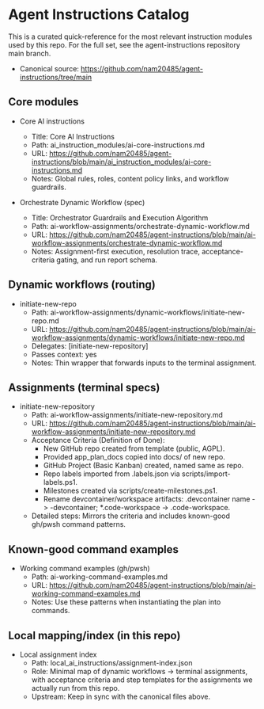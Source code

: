 # Agent Instructions Catalog

This is a curated quick-reference for the most relevant instruction modules used by this repo. For the full set, see the agent-instructions repository main branch.

- Canonical source: https://github.com/nam20485/agent-instructions/tree/main

## Core modules

- Core AI instructions
	- Title: Core AI Instructions
	- Path: ai_instruction_modules/ai-core-instructions.md
	- URL: https://github.com/nam20485/agent-instructions/blob/main/ai_instruction_modules/ai-core-instructions.md
	- Notes: Global rules, roles, content policy links, and workflow guardrails.

- Orchestrate Dynamic Workflow (spec)
	- Title: Orchestrator Guardrails and Execution Algorithm
	- Path: ai-workflow-assignments/orchestrate-dynamic-workflow.md
	- URL: https://github.com/nam20485/agent-instructions/blob/main/ai-workflow-assignments/orchestrate-dynamic-workflow.md
	- Notes: Assignment-first execution, resolution trace, acceptance-criteria gating, and run report schema.

## Dynamic workflows (routing)

- initiate-new-repo
	- Path: ai-workflow-assignments/dynamic-workflows/initiate-new-repo.md
	- URL: https://github.com/nam20485/agent-instructions/blob/main/ai-workflow-assignments/dynamic-workflows/initiate-new-repo.md
	- Delegates: [initiate-new-repository]
	- Passes context: yes
	- Notes: Thin wrapper that forwards inputs to the terminal assignment.

## Assignments (terminal specs)

- initiate-new-repository
	- Path: ai-workflow-assignments/initiate-new-repository.md
	- URL: https://github.com/nam20485/agent-instructions/blob/main/ai-workflow-assignments/initiate-new-repository.md
	- Acceptance Criteria (Definition of Done):
		- New GitHub repo created from template (public, AGPL).
		- Provided app_plan_docs copied into docs/ of new repo.
		- GitHub Project (Basic Kanban) created, named same as repo.
		- Repo labels imported from .labels.json via scripts/import-labels.ps1.
		- Milestones created via scripts/create-milestones.ps1.
		- Rename devcontainer/workspace artifacts: .devcontainer name -> <repo>-devcontainer; *.code-workspace -> <repo>.code-workspace.
	- Detailed steps: Mirrors the criteria and includes known-good gh/pwsh command patterns.

## Known-good command examples

- Working command examples (gh/pwsh)
	- Path: ai-working-command-examples.md
	- URL: https://github.com/nam20485/agent-instructions/blob/main/ai-working-command-examples.md
	- Notes: Use these patterns when instantiating the plan into commands.

## Local mapping/index (in this repo)

- Local assignment index
	- Path: local_ai_instructions/assignment-index.json
	- Role: Minimal map of dynamic workflows → terminal assignments, with acceptance criteria and step templates for the assignments we actually run from this repo.
	- Upstream: Keep in sync with the canonical files above.
